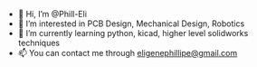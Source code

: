 - 👋 Hi, I’m @Phill-Eli
- 👀 I’m interested in PCB Design, Mechanical Design, Robotics
- 🌱 I’m currently learning python, kicad, higher level solidworks techniques
- 📫 You can contact me through eligenephillipe@gmail.com

<!---
Phill-Eli/Phill-Eli is a ✨ special ✨ repository because its `README.md` (this file) appears on your GitHub profile.
You can click the Preview link to take a look at your changes.
--->
